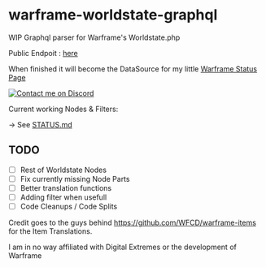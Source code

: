 # warframe-worldstate-graphql

WIP Graphql parser for Warframe's Worldstate.php

Public Endpoit : [here](https://mybitti.de/graphql)

When finished it will become the DataSource for my little [Warframe Status Page](https://bitti09.github.io/vue-wf/#/)

[![Contact me on Discord](https://img.shields.io/badge/Discord-Bitti%238207-7289DA.svg)](https://discordapp.com/users/187288182885187584 "Contact me on Discord")

Current working Nodes & Filters:

-> See [STATUS.md](https://github.com/Bitti09/warframe-worldstate-graphql/blob/master/STATUS.md)

## TODO

- [ ] Rest of Worldstate Nodes
- [ ] Fix currently missing Node Parts
- [ ] Better translation functions
- [ ] Adding filter when usefull
- [ ] Code Cleanups / Code Splits

Credit goes to the guys behind https://github.com/WFCD/warframe-items for the Item Translations.

I am in no way affiliated with Digital Extremes or the development of Warframe
